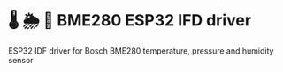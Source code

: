 # 🌡️ 🌦️ 🎈 BME280 ESP32 IFD driver
ESP32 IDF driver for Bosch BME280 temperature, pressure and humidity sensor
